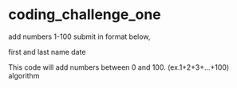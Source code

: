 # coding_challenge_one

add numbers 1-100
submit in format below,

first and last name
date

This code will add numbers between 0 and 100. (ex.1+2+3+...+100)
algorithm 
